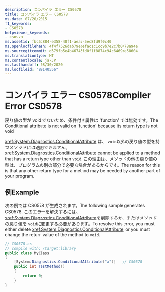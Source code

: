 ```yaml
---
description: コンパイラ エラー CS0578
title: コンパイラ エラー CS0578
ms.date: 07/20/2015
f1_keywords:
- CS0578
helpviewer_keywords:
- CS0578
ms.assetid: fbc5c884-e358-48f1-aeac-5ec8fd9f0c40
ms.openlocfilehash: 4f4f7526dab79ecefac1c1cc9b7e2c7b0478a94e
ms.sourcegitcommit: d579fb5e4b46745fd0f1f8874c94c6469ce58604
ms.translationtype: HT
ms.contentlocale: ja-JP
ms.lasthandoff: 08/30/2020
ms.locfileid: "89140556"
---
```

# <a name="compiler-error-cs0578"></a><span data-ttu-id="7d0d0-103">コンパイラ エラー CS0578</span><span class="sxs-lookup"><span data-stu-id="7d0d0-103">Compiler Error CS0578</span></span>

<span data-ttu-id="7d0d0-104">戻り値の型が void でないため、条件付き属性は 'function' では無効です。</span><span class="sxs-lookup"><span data-stu-id="7d0d0-104">The Conditional attribute is not valid on 'function' because its return type is not void</span></span>

<span data-ttu-id="7d0d0-105"><xref:System.Diagnostics.ConditionalAttribute> は、 `void`以外の戻り値の型を持つメソッドには適用できません。</span><span class="sxs-lookup"><span data-stu-id="7d0d0-105"><xref:System.Diagnostics.ConditionalAttribute> cannot be applied to a method that has a return type other than `void`.</span></span> <span data-ttu-id="7d0d0-106">この理由は、メソッドの他の戻り値の型は、プログラムの別の部分で必要な場合があるからです。</span><span class="sxs-lookup"><span data-stu-id="7d0d0-106">The reason for this is that any other return type for a method may be needed by another part of your program.</span></span>

## <a name="example"></a><span data-ttu-id="7d0d0-107">例</span><span class="sxs-lookup"><span data-stu-id="7d0d0-107">Example</span></span>

<span data-ttu-id="7d0d0-108">次の例では CS0578 が生成されます。</span><span class="sxs-lookup"><span data-stu-id="7d0d0-108">The following sample generates CS0578.</span></span> <span data-ttu-id="7d0d0-109">このエラーを解決するには、 <xref:System.Diagnostics.ConditionalAttribute>を削除するか、またはメソッドの戻り値を `void`に変更する必要があります。</span><span class="sxs-lookup"><span data-stu-id="7d0d0-109">To resolve this error, you must either delete <xref:System.Diagnostics.ConditionalAttribute>, or you must change the return value of the method to `void`.</span></span>

```csharp
// CS0578.cs
// compile with: /target:library
public class MyClass
{
    [System.Diagnostics.ConditionalAttribute("a")]   // CS0578
    public int TestMethod()
    {
        return 0;
    }
}
```
